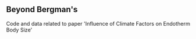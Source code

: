 ## Beyond Bergman's 
Code and data related to paper 'Influence of Climate Factors on Endotherm Body Size'

